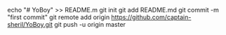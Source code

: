 echo "# YoBoy" >> README.m
git init
git add README.md
git commit -m "first commit"
git remote add origin https://github.com/captain-sheril/YoBoy.git
git push -u origin master
